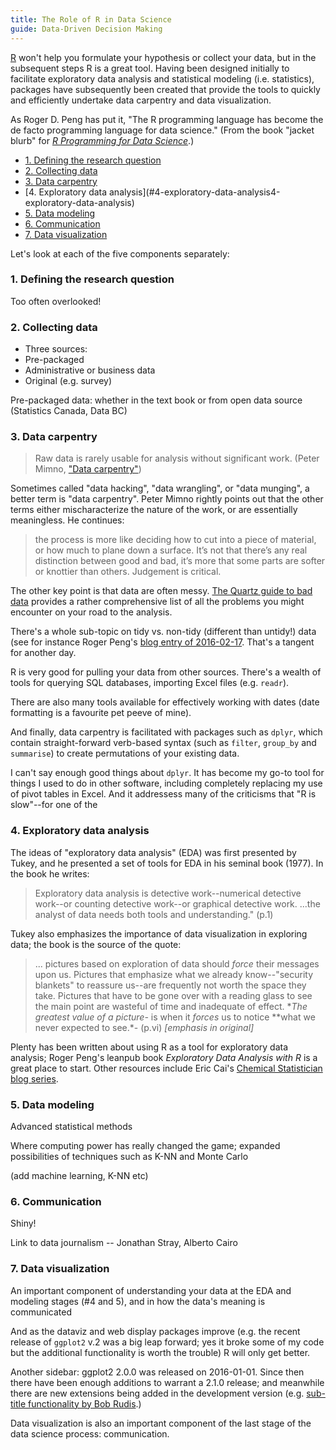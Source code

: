 ```yaml
---
title: The Role of R in Data Science
guide: Data-Driven Decision Making
---
```


[R](https://www.r-project.org/about.html) won't help you formulate your hypothesis or collect your data, but in the subsequent steps R is a great tool. Having been designed initially to facilitate exploratory data analysis and statistical modeling (i.e. statistics), packages have subsequently been created that provide the tools to quickly and efficiently undertake data carpentry and data visualization.

As Roger D. Peng has put it, "The R programming language has become the de facto programming language for data science." (From the book "jacket blurb" for [_R Programming for Data Science_](https://leanpub.com/rprogramming).)

<!-- TOC -->

- [1. Defining the research question](#1-defining-the-research-question)
- [2. Collecting data](#2-collecting-data)
- [3. Data carpentry](#3-data-carpentry)
- [4. Exploratory data analysis[](#4-exploratory-data-analysis)](#4-exploratory-data-analysis4-exploratory-data-analysis)
- [5. Data modeling](#5-data-modeling)
- [6. Communication](#6-communication)
- [7. Data visualization](#7-data-visualization)

<!-- /TOC -->

Let's look at each of the five components separately:

### 1. Defining the research question

Too often overlooked!

### 2. Collecting data

- Three sources:
- Pre-packaged
- Administrative or business data
- Original (e.g. survey)

Pre-packaged data: whether in the text book or from open data source (Statistics Canada, Data BC)

### 3. Data carpentry

> Raw data is rarely usable for analysis without significant work. (Peter Mimno, ["Data carpentry"](http://www.mimno.org/articles/carpentry/))

Sometimes called "data hacking", "data wrangling", or "data munging", a better term is "data carpentry". Peter Mimno rightly points out that the other terms either mischaracterize the nature of the work, or are essentially meaningless. He continues:

> the process is more like deciding how to cut into a piece of material, or how much to plane down a surface. It’s not that there’s any real distinction between good and bad, it’s more that some parts are softer or knottier than others. Judgement is critical.

The other key point is that data are often messy. [The Quartz guide to bad data](https://github.com/Quartz/bad-data-guide) provides a rather comprehensive list of all the problems you might encounter on your road to the analysis.

There's a whole sub-topic on tidy vs. non-tidy (different than untidy!) data (see for instance Roger Peng's [blog entry of 2016-02-17](http://simplystatistics.org/2016/02/17/non-tidy-data/). That's a tangent for another day.

R is very good for pulling your data from other sources. There's a wealth of tools for querying SQL databases, importing Excel files (e.g. `readr`).

There are also many tools available for effectively working with dates (date formatting is a favourite pet peeve of mine).

And finally, data carpentry is facilitated with packages such as `dplyr`, which contain straight-forward verb-based syntax (such as `filter`, `group_by` and `summarise`) to create permutations of your existing data.

I can't say enough good things about `dplyr`. It has become my go-to tool for things I used to do in other software, including completely replacing my use of pivot tables in Excel. And it addressess many of the criticisms that "R is slow"--for one of the

### 4. Exploratory data analysis[](#4-exploratory-data-analysis)

The ideas of "exploratory data analysis" (EDA) was first presented by Tukey, and he presented a set of tools for EDA in his seminal book (1977). In the book he writes:

> Exploratory data analysis is detective work--numerical detective work--or counting detective work--or graphical detective work. ...the analyst of data needs both tools and understanding." (p.1)

Tukey also emphasizes the importance of data visualization in exploring data; the book is the source of the quote:

> ... pictures based on exploration of data should _force_ their messages upon us. Pictures that emphasize what we already know--"security blankets" to reassure us--are frequently not worth the space they take. Pictures that have to be gone over with a reading glass to see the main point are wasteful of time and inadequate of effect. **The greatest value of a picture-* is when it _forces_ us to notice **what we never expected to see.*- (p.vi) _\[emphasis in original\]_

Plenty has been written about using R as a tool for exploratory data analysis; Roger Peng's leanpub book _Exploratory Data Analysis with R_ is a great place to start. Other resources include Eric Cai's [Chemical Statistician blog series](https://chemicalstatistician.wordpress.com/tag/exploratory-data-analysis/).

### 5. Data modeling

Advanced statistical methods

Where computing power has really changed the game; expanded possibilities of techniques such as K-NN and Monte Carlo

(add machine learning, K-NN etc)

### 6. Communication

Shiny!

Link to data journalism -- Jonathan Stray, Alberto Cairo

### 7. Data visualization

An important component of understanding your data at the EDA and modeling stages (#4 and 5), and in how the data's meaning is communicated

And as the dataviz and web display packages improve (e.g. the recent release of `ggplot2` v.2 was a big leap forward; yes it broke some of my code but the additional functionality is worth the trouble) R will only get better.

Another sidebar: ggplot2 2.0.0 was released on 2016-01-01. Since then there have been enough additions to warrant a 2.1.0 release; and meanwhile there are new extensions being added in the development version (e.g. [sub-title functionality by Bob Rudis](http://rud.is/b/2016/03/12/ggplot2%E3%81%A7%E5%AD%97%E5%B9%95-subtitles-in-ggplot2/?utm_content=buffer42831&utm_medium=social&utm_source=twitter.com&utm_campaign=buffer).)

Data visualization is also an important component of the last stage of the data science process: communication.
